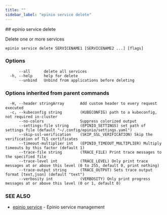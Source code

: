 ```yaml
---
title: ""
sidebar_label: "epinio service delete"
---
```


<head>
  <link rel="canonical" href="https://docs.epinio.io/references/commands/cli/service/epinio_service_delete"/>
</head>
## epinio service delete

Delete one or more services

```
epinio service delete SERVICENAME1 [SERVICENAME2 ...] [flags]
```

### Options

```
      --all      delete all services
  -h, --help     help for delete
      --unbind   Unbind from applications before deleting
```

### Options inherited from parent commands

```
  -H, --header stringArray       Add custom header to every request executed
  -c, --kubeconfig string        (KUBECONFIG) path to a kubeconfig, not required in-cluster
      --no-colors                Suppress colorized output
      --settings-file string     (EPINIO_SETTINGS) set path of settings file (default "~/.config/epinio/settings.yaml")
      --skip-ssl-verification    (SKIP_SSL_VERIFICATION) Skip the verification of TLS certificates
      --timeout-multiplier int   (EPINIO_TIMEOUT_MULTIPLIER) Multiply timeouts by this factor (default 1)
      --trace-file string        (TRACE_FILE) Print trace messages to the specified file
      --trace-level int          (TRACE_LEVEL) Only print trace messages at or above this level (0 to 255, default 0, print nothing)
      --trace-output string      (TRACE_OUTPUT) Sets trace output format [text,json] (default "text")
      --verbosity int            (VERBOSITY) Only print progress messages at or above this level (0 or 1, default 0)
```

### SEE ALSO

* [epinio service](./epinio_service.md)	 - Epinio service management

